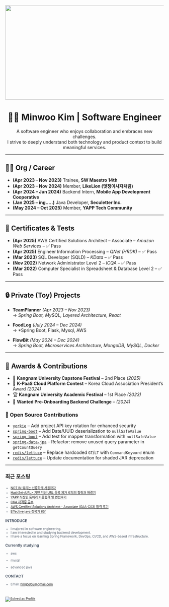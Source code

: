 
<div align="center">
  
<a href="https://github.com/devxb/gitanimals">
<img
  src="https://render.gitanimals.org/farms/minwoo1999"
  width="600"
  height="300"
/>
</a>
</div>


<div align="center">

# 👨‍💻 Minwoo Kim | Software Engineer

A software engineer who enjoys collaboration and embraces new challenges.  
I strive to deeply understand both technology and product context to build meaningful services.

</div>

---

## 🧑‍💼 Org / Career

- **(Apr 2023 – Nov 2023)** Trainee, **SW Maestro 14th**
- **(Apr 2023 – Nov 2024)** Member, **LikeLion (멋쟁이사자처럼)**
- **(Apr 2024 – Jun 2024)** Backend Intern, **Mobile App Development Cooperative**
- **(Jan 2025 – ing.....)** Java Developer, **Seculetter Inc.**
- **(May 2024 – Oct 2025)** Member, **YAPP Tech Community**

---

## 📜 Certificates & Tests

- **(Apr 2025)** AWS Certified Solutions Architect – Associate – *Amazon Web Services* – ✅ Pass  
- **(Apr 2025)** Engineer Information Processing – *QNet (HRDK)* – ✅ Pass  
- **(Mar 2023)** SQL Developer (SQLD) – *KData* – ✅ Pass  
- **(Nov 2022)** Network Administrator Level 2 – *ICQA* – ✅ Pass  
- **(Mar 2022)** Computer Specialist in Spreadsheet & Database Level 2 – ✅ Pass  

---

## 🔒 Private (Toy) Projects

- **TeamPlanner** *(Apr 2023 – Nov 2023)*  
  → *Spring Boot, MySQL, Layered Architecture, React*

- **FoodLog** *(July 2024 – Dec 2024)*  
  → *Spring Boot, Flask, Mysql, AWS

- **FlowBit** *(May 2024 – Dec 2024)*  
  → *Spring Boot, Microservices Architecture, MongoDB, MySQL, Docker*
---

## 🏅 Awards & Contributions
- 🥈 **Kangnam University Capstone Festival** – 2nd Place *(2025)*
- 🥇 **K-PaaS Cloud Platform Contest** – Korea Cloud Association President’s Award *(2024)*  
- 🏆 **Kangnam University Academic Festival** – 1st Place *(2023)*  
- 🚀 **Wanted Pre-Onboarding Backend Challenge** – *(2024)*

### 🔧 Open Source Contributions

- [`yorkie`](https://github.com/yorkie-team/yorkie/pull/1296) – Add project API key rotation for enhanced security  
- [`spring-boot`](https://github.com/spring-projects/spring-boot/issues/42972) – Add Date/UUID deserialization to `nullSafeValue`  
- [`spring-boot`](https://github.com/spring-projects/spring-boot/pull/43441) – Add test for mapper transformation with `nullSafeValue`  
- [`spring-data-jpa`](https://github.com/spring-projects/spring-data-jpa/pull/3719) – Refactor: remove unused query parameter in `getCountQuery`  
- [`redis/lettuce`](https://github.com/redis/lettuce/pull/3079) – Replace hardcoded `GT`/`LT` with `CommandKeyword` enum  
- [`redis/lettuce`](https://github.com/redis/lettuce/pull/3095) – Update documentation for shaded JAR deprecation

---




### 최근 포스팅
<span style="color:#4E5968; font-size:10px;">

- [NOT IN 쿼리는 신중하게 사용하자](https://minwoo-it-factory.tistory.com/entry/NOT-IN-%EC%BF%BC%EB%A6%AC%EB%8A%94-%EC%8B%A0%EC%A4%91%ED%95%98%EA%B2%8C-%EC%82%AC%EC%9A%A9%ED%95%98%EC%9E%90)<br>
- [HashSet&lt;URL&gt; 기반 악성 URL 중복 제거 로직의 함정과 해결기](https://minwoo-it-factory.tistory.com/entry/HashSetURL-%EA%B8%B0%EB%B0%98-%EC%95%85%EC%84%B1-URL-%EC%A4%91%EB%B3%B5-%EC%A0%9C%EA%B1%B0-%EB%A1%9C%EC%A7%81%EC%9D%98-%ED%95%A8%EC%A0%95%EA%B3%BC-%ED%95%B4%EA%B2%B0%EA%B8%B0)<br>
- [YAPP 직장인 동아리 서류합격 및 면접후기](https://minwoo-it-factory.tistory.com/entry/YAPP-Mash-up-%EC%A7%81%EC%9E%A5%EC%9D%B8-%EB%8F%99%EC%95%84%EB%A6%AC-%EC%84%9C%EB%A5%98%ED%95%A9%EA%B2%A9-%EB%B0%8F-%EB%A9%B4%EC%A0%91%ED%9B%84%EA%B8%B0)<br>
- [CKA 자격증 공부](https://minwoo-it-factory.tistory.com/entry/CKA-%EC%9E%90%EA%B2%A9%EC%A6%9D-%EA%B3%B5%EB%B6%80)<br>
- [AWS Certified Solutions Architect - Associate (SAA-C03) 합격 후기](https://minwoo-it-factory.tistory.com/entry/AWS-Certified-Solutions-Architect-Associate-SAA-C03-%ED%95%A9%EA%B2%A9-%ED%9B%84%EA%B8%B0)<br>
- [Effective java 정복기 6장](https://minwoo-it-factory.tistory.com/entry/Effective-java-%EC%A0%95%EB%B3%B5%EA%B8%B0-6%EC%9E%A5)<br>


### INTRODUCE
<span style="color:#4E5968; font-size:10px;">

  
- I majored in software engineering.
- I am interested in and studying backend development.
- I have a focus on learning Spring Framework, DevOps, CI/CD, and AWS-based infrastructure.

### Currently studying 
<span style="color:#4E5968; font-size:10px;">

* aws

* mysql
 
* advanced java

### CONTACT
- Email: hmg5959@gmail.com


<br><br>
[![Solved.ac Profile](http://mazassumnida.wtf/api/v2/generate_badge?boj=kbsserver)](https://solved.ac/kbsserver/)
</div>

